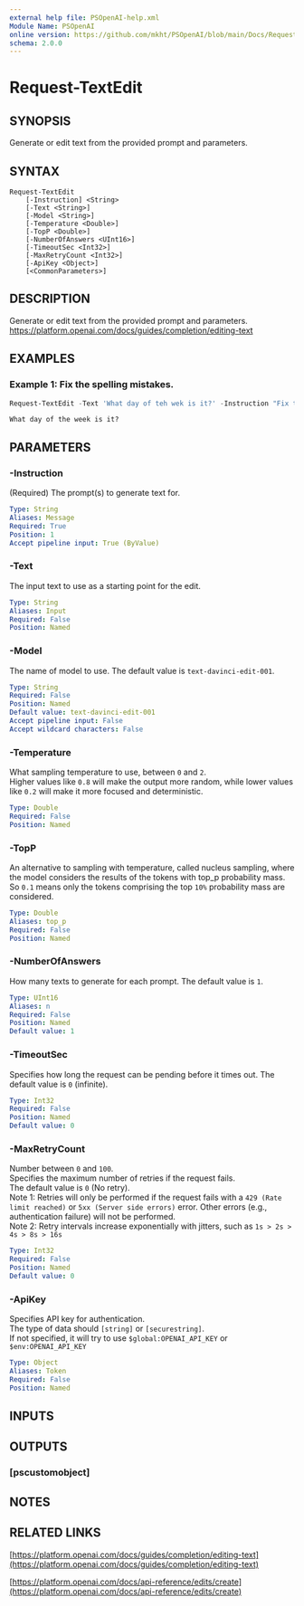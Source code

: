 ```yaml
---
external help file: PSOpenAI-help.xml
Module Name: PSOpenAI
online version: https://github.com/mkht/PSOpenAI/blob/main/Docs/Request-TextEdit.md
schema: 2.0.0
---
```


# Request-TextEdit

## SYNOPSIS
Generate or edit text from the provided prompt and parameters.

## SYNTAX

```
Request-TextEdit 
    [-Instruction] <String>
    [-Text <String>]
    [-Model <String>]
    [-Temperature <Double>]
    [-TopP <Double>]
    [-NumberOfAnswers <UInt16>]
    [-TimeoutSec <Int32>]
    [-MaxRetryCount <Int32>]
    [-ApiKey <Object>]
    [<CommonParameters>]
```

## DESCRIPTION
Generate or edit text from the provided prompt and parameters.  
https://platform.openai.com/docs/guides/completion/editing-text

## EXAMPLES

### Example 1: Fix the spelling mistakes.
```PowerShell
Request-TextEdit -Text 'What day of teh wek is it?' -Instruction "Fix the spelling mistakes" | select Answer
```
```
What day of the week is it?
```

## PARAMETERS

### -Instruction
(Required)
The prompt(s) to generate text for.

```yaml
Type: String
Aliases: Message
Required: True
Position: 1
Accept pipeline input: True (ByValue)
```

### -Text
The input text to use as a starting point for the edit.

```yaml
Type: String
Aliases: Input
Required: False
Position: Named
```

### -Model
The name of model to use.
The default value is `text-davinci-edit-001`.

```yaml
Type: String
Required: False
Position: Named
Default value: text-davinci-edit-001
Accept pipeline input: False
Accept wildcard characters: False
```

### -Temperature
What sampling temperature to use, between `0` and `2`.  
Higher values like `0.8` will make the output more random, while lower values like `0.2` will make it more focused and deterministic.

```yaml
Type: Double
Required: False
Position: Named
```

### -TopP
An alternative to sampling with temperature, called nucleus sampling, where the model considers the results of the tokens with top_p probability mass.
So `0.1` means only the tokens comprising the top `10%` probability mass are considered.

```yaml
Type: Double
Aliases: top_p
Required: False
Position: Named
```

### -NumberOfAnswers
How many texts to generate for each prompt.
The default value is `1`.

```yaml
Type: UInt16
Aliases: n
Required: False
Position: Named
Default value: 1
```

### -TimeoutSec
Specifies how long the request can be pending before it times out.
The default value is `0` (infinite).

```yaml
Type: Int32
Required: False
Position: Named
Default value: 0
```

### -MaxRetryCount
Number between `0` and `100`.  
Specifies the maximum number of retries if the request fails.  
The default value is `0` (No retry).  
Note 1: Retries will only be performed if the request fails with a `429 (Rate limit reached)` or `5xx (Server side errors)` error. Other errors (e.g., authentication failure) will not be performed.  
Note 2: Retry intervals increase exponentially with jitters, such as `1s > 2s > 4s > 8s > 16s`

```yaml
Type: Int32
Required: False
Position: Named
Default value: 0
```

### -ApiKey
Specifies API key for authentication.  
The type of data should `[string]` or `[securestring]`.  
If not specified, it will try to use `$global:OPENAI_API_KEY` or `$env:OPENAI_API_KEY`

```yaml
Type: Object
Aliases: Token
Required: False
Position: Named
```


## INPUTS

## OUTPUTS

### [pscustomobject]
## NOTES

## RELATED LINKS

[https://platform.openai.com/docs/guides/completion/editing-text](https://platform.openai.com/docs/guides/completion/editing-text)

[https://platform.openai.com/docs/api-reference/edits/create](https://platform.openai.com/docs/api-reference/edits/create)

